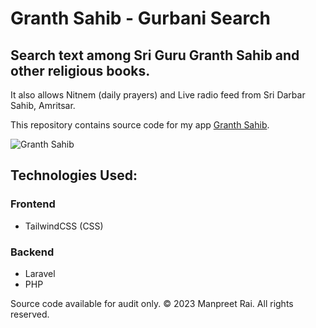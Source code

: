 
# Granth Sahib - Gurbani Search

## Search text among Sri Guru Granth Sahib and other religious books.
It also allows Nitnem (daily prayers) and Live radio feed from Sri Darbar Sahib, Amritsar.

This repository contains source code for my app [Granth Sahib](https://granthsahib.in).

![Granth Sahib](https://github.com/manpreet-rai/gurbanis-app/assets/149692162/28ca1906-e1c7-4bef-8f7b-7e1a2fdadd6e)

## Technologies Used:
### Frontend
 - TailwindCSS (CSS)
 
### Backend
 - Laravel
 - PHP

Source code available for audit only. &copy; 2023 Manpreet Rai. All rights reserved.
